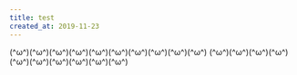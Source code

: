 ```yaml
---
title: test
created_at: 2019-11-23
---
```


(^ω^)(^ω^)(^ω^)(^ω^)(^ω^)(^ω^)(^ω^)(^ω^)(^ω^)(^ω^)
(^ω^)(^ω^)(^ω^)(^ω^)(^ω^)(^ω^)(^ω^)(^ω^)(^ω^)(^ω^)
